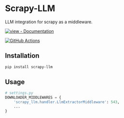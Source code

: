 # Scrapy-LLM

LLM integration for scrapy as a middleware.

[![view - Documentation](https://img.shields.io/badge/PyPi-0.1.6-blue?style=for-the-badge)](https://pypi.org/project/scrapy-llm "view package on PyPi")
&nbsp;&nbsp;&nbsp;
<!-- [![view - Documentation](https://img.shields.io/badge/view-Documentation-blue?style=for-the-badge)](https://redash.blacksuan19.dev/ "go to documentation") -->
<!-- &nbsp;&nbsp;&nbsp; -->
[![GitHub Actions](https://img.shields.io/badge/github%20actions-%232671E5.svg?style=for-the-badge&logo=githubactions&logoColor=white)](# "Build with github actions")

## Installation

```bash
pip install scrapy-llm
```

## Usage

```python
# settings.py
DOWNLOADER_MIDDLEWARES = {
    'scrapy_llm.handler.LlmExtractorMiddleware': 543,
    ...
}
```
